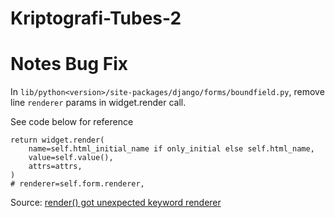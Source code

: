 # Kriptografi-Tubes-2

# Notes Bug Fix
In `lib/python<version>/site-packages/django/forms/boundfield.py`, remove line `renderer` params in widget.render call.

See code below for reference
```
return widget.render(
    name=self.html_initial_name if only_initial else self.html_name,
    value=self.value(),
    attrs=attrs,
)
# renderer=self.form.renderer,
```

Source: [render() got unexpected keyword renderer](https://github.com/froala/django-froala-editor/issues/55)
